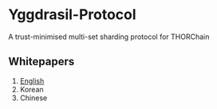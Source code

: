 # Yggdrasil-Protocol
A trust-minimised multi-set sharding protocol for THORChain

## Whitepapers

1. [English](/docs/whitepaper-en.md)
2. Korean
3. Chinese

